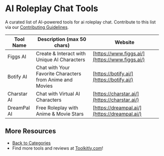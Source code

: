 # AI Roleplay Chat Tools

A curated list of AI-powered tools for ai roleplay chat. Contribute to this list via our [Contributing Guidelines](../CONTRIBUTING.md).

| Tool Name | Description (max 50 chars) | Website |
|-----------|----------------------------|---------|
| Figgs AI | Create & Interact with Unique AI Characters | [https://www.figgs.ai/](https://www.figgs.ai/) |
| Botify AI | Chat with Your Favorite Characters from Anime and Movies | [https://botify.ai/](https://botify.ai/) |
| Charstar AI | Chat with Virtual AI Characters | [https://charstar.ai/](https://charstar.ai/) |
| DreamPal AI | Free Roleplay with Anime & Movie Stars | [https://dreampal.ai/](https://dreampal.ai/) |

## More Resources
- [Back to Categories](https://github.com/ToolkitlyAI/awesome-ai-tools/blob/master/README.md)
- Find more tools and reviews at [Toolkitly.com](https://toolkitly.com)!
